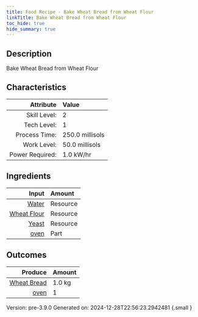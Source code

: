 ```yaml
---
title: Food Recipe - Bake Wheat Bread from Wheat Flour
linkTitle: Bake Wheat Bread from Wheat Flour
toc_hide: true
hide_summary: true
---
```


## Description
Bake Wheat Bread from Wheat Flour 

## Characteristics

| Attribute      | Value |
|--------:|:------|
|Skill Level:|2|
|Tech Level:|1|
|Process Time:|250.0 millisols|
|Work Level:|50.0 millisols|
|Power Required:|1.0 kW/hr|

## Ingredients

| Input      | Amount |
|--------:|:------|
|[Water](/docs/definitions/resource/water)|Resource|0.33 kg|
|[Wheat Flour](/docs/definitions/resource/wheat-flour)|Resource|1.0 kg|
|[Yeast](/docs/definitions/resource/yeast)|Resource|0.01 kg|
|[oven](/docs/definitions/part/oven)|Part|1|

## Outcomes


| Produce      | Amount |
|--------:|:------|
|[Wheat Bread](/docs/definitions/resource/wheat-bread)|1.0 kg|
|[oven](/docs/definitions/part/oven)|1|


Version: pre-3.9.0 Generated on: 2024-12-28T22:56:23.2942481
{.small }

